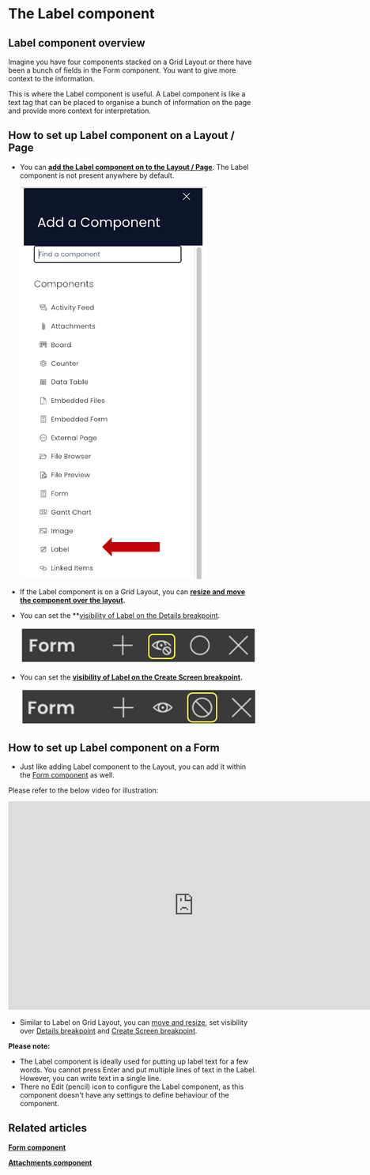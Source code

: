 # The Label component

## Label component overview

Imagine you have four components stacked on a Grid Layout or there have been a bunch of fields in the Form component. You want to give more context to the information.

This is where the Label component is useful. A Label component is like a text tag that can be placed to organise a bunch of information on the page and provide more context for interpretation.

## How to set up Label component on a Layout / Page

- You can **[add the Label component on to the Layout / Page](https://docs.rapidplatform.com/books/experiences/page/how-to-add-a-component-to-a-layout-page "How to add a component to a Layout / Page?")**. The Label component is not present anywhere by default. 

    ![Component list](<Component list.png>)
- If the Label component is on a Grid Layout, you can **[resize and move the component over the layout](https://docs.rapidplatform.com/books/experiences/page/how-to-arrange-a-component-on-grid-layout "How to arrange a component on Grid layout?").**
- You can set the **[visibility of Label on the Details breakpoint](https://docs.rapidplatform.com/books/experiences/page/how-to-set-a-component-to-be-visible-hidden-on-item-details-and-create-breakpoints "How to set a component to be visible / hidden on 'Item Details' and 'Create' breakpoints?").   

    ![Visiblity toggle](<../Visiblity toggle.png>)
- You can set the **[visibility of Label on the Create Screen breakpoint](https://docs.rapidplatform.com/books/experiences/page/how-to-set-a-component-to-be-visible-hidden-on-item-details-and-create-breakpoints "How to set a component to be visible / hidden on 'Item Details' and 'Create' breakpoints?").** 

    ![Display toggle](<../Display toggle.png>)

## How to set up Label component on a Form

- Just like adding Label component to the Layout, you can add it within the [Form component](https://docs.rapidplatform.com/books/experiences/page/what-is-a-form-component-on-a-layout-page "What is a Form Component on a Layout / Page?") as well.

Please refer to the below video for illustration:  
  
<iframe allowfullscreen="allowfullscreen" frameborder="0" height="422" src="https://www.youtube.com/embed/39xCB7v7FKM?si=SnHEeB7JfsKNsFb_" title="YouTube video player" width="750"></iframe>

- Similar to Label on Grid Layout, you can [move and resize](https://docs.rapidplatform.com/books/experiences/page/how-to-arrange-a-component-on-grid-layout), set visibility over [Details breakpoint](https://docs.rapidplatform.com/books/experiences/page/how-to-set-a-component-to-be-visible-hidden-on-item-details-and-create-breakpoints) and [Create Screen breakpoint](https://docs.rapidplatform.com/books/experiences/page/how-to-set-a-component-to-be-visible-hidden-on-item-details-and-create-breakpoints).

**Please note:**

- The Label component is ideally used for putting up label text for a few words. You cannot press Enter and put multiple lines of text in the Label. However, you can write text in a single line.
- There no Edit (pencil) icon to configure the Label component, as this component doesn't have any settings to define behaviour of the component.

## Related articles

[**Form component**](https://docs.rapidplatform.com/books/experiences/page/what-is-a-form-component-on-a-layout-page "What is a Form Component on a Layout / Page?")

[**Attachments component**](https://docs.rapidplatform.com/books/experiences/page/what-is-an-attachments-component-on-a-layout-page "What is an Attachments component on a Layout / Page?")
